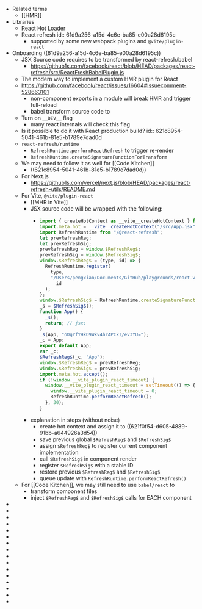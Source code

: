 - Related terms
	- [[HMR]]
- Libraries
	- React Hot Loader
	- React refresh
	  id:: 61d9a256-a15d-4c6e-ba85-e00a28d6195c
		- supported by some new webpack plugins and `@vite/plugin-react`
- Onboarding ((61d9a256-a15d-4c6e-ba85-e00a28d6195c))
	- JSX Source code requires to be transformed by react-refresh/babel
		- https://github1s.com/facebook/react/blob/HEAD/packages/react-refresh/src/ReactFreshBabelPlugin.js
	- The modern way to implement a custom HMR plugin for React
	- https://github.com/facebook/react/issues/16604#issuecomment-528663101
		- non-component exports in a module will break HMR and trigger full-reload
		- babel transform source code to
	- Turn on `__DEV__` flag
		- many react internals will check this flag
	- Is it possible to do it with React production build?
	  id:: 621c8954-5041-461b-81e5-b1789e7dad0d
	- `react-refresh/runtime`
		- `RefreshRuntime.performReactRefresh` to trigger re-render
		- `RefreshRuntime.createSignatureFunctionForTransform`
	- We may need to follow it as well for [[Code Kitchen]]
		- ((621c8954-5041-461b-81e5-b1789e7dad0d))
	- For Next.js
		- https://github1s.com/vercel/next.js/blob/HEAD/packages/react-refresh-utils/README.md
	- For Vite, `@vite/plugin-react`
		- [[MHR in Vite]]
		- JSX source code will be wrapped with the following:
			- ```jsx
			  import { createHotContext as __vite__createHotContext } from "/@vite/client";
			  import.meta.hot = __vite__createHotContext("/src/App.jsx");
			  import RefreshRuntime from "/@react-refresh";
			  let prevRefreshReg;
			  let prevRefreshSig;
			  prevRefreshReg = window.$RefreshReg$;
			  prevRefreshSig = window.$RefreshSig$;
			  window.$RefreshReg$ = (type, id) => {
			    RefreshRuntime.register(
			      type,
			      "/Users/pengxiao/Documents/GitHub/playgrounds/react-vite-test/src/App.jsx " +
			        id
			    );
			  };
			  window.$RefreshSig$ = RefreshRuntime.createSignatureFunctionForTransform;
			  _s = $RefreshSig$();
			  function App() {
			    _s();
			    return; // jsx;
			  }
			  _s(App, "oDgYfYHkD9Wkv4hrAPCkI/ev3YU=");
			  _c = App;
			  export default App;
			  var _c;
			  $RefreshReg$(_c, "App");
			  window.$RefreshReg$ = prevRefreshReg;
			  window.$RefreshSig$ = prevRefreshSig;
			  import.meta.hot.accept();
			  if (!window.__vite_plugin_react_timeout) {
			    window.__vite_plugin_react_timeout = setTimeout(() => {
			      window.__vite_plugin_react_timeout = 0;
			      RefreshRuntime.performReactRefresh();
			    }, 30);
			  }
			  
			  ```
		- explanation in steps (without noise)
			- create hot context and assign it to ((621f0f54-d605-4889-91bb-a644926a3d54))
			- save previous global `$RefreshReg$` and `$RefreshSig$`
			- assign `$RefreshReg$` to register current component implementation
			- call `$RefreshSig$` in component render
			- register `$RefreshSig$` with a stable ID
			- restore previous  `$RefreshReg$` and `$RefreshSig$`
			- queue update with `RefreshRuntime.performReactRefresh()`
	- For [[Code Kitchen]], we may still need to use `babel/react` to
		- transform component files
		- inject `$RefreshReg$` and `$RefreshSig$` calls for EACH component
-
-
-
-
-
-
-
-
-
-
-
-
-
-
-
-